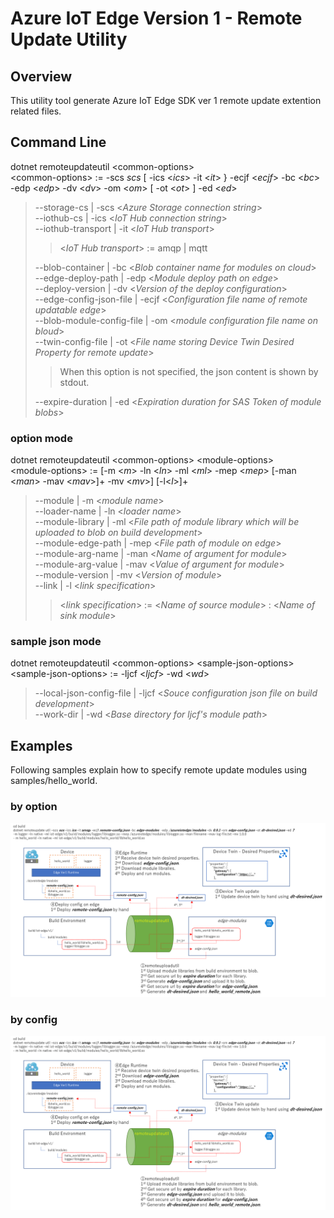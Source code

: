 # Azure IoT Edge Version 1 - Remote Update Utility 
## Overview 
This utility tool generate Azure IoT Edge SDK ver 1 remote update extention related files. 
 
## Command Line 
dotnet remoteupdateutil \<common-options>  
\<common-options> := -scs *scs* [ -ics <*ics*> -it <*it*> } -ecjf <*ecjf*> -bc <*bc*> -edp <*edp*> -dv <*dv*> -om <*om*> [ -ot <*ot*> ] -ed <*ed*>  
> --storage-cs | -scs <*Azure Storage connection string*>  
> --iothub-cs | -ics <*IoT Hub connection string*>  
> --iothub-transport | -it <*IoT Hub transport*>  
> > <*IoT Hub transport*> := amqp | mqtt  
>  
> --blob-container | -bc <*Blob container name for modules on cloud*>  
> --edge-deploy-path | -edp <*Module deploy path on edge*>  
> --deploy-version | -dv <*Version of the deploy configuration*>  
> --edge-config-json-file | -ecjf <*Configuration file name of remote updatable edge*>  
> --blob-module-config-file | -om <*module configuration file name on bloud*>  
> --twin-config-file | -ot <*File name storing Device Twin Desired Property for remote update*>  
> >    When this option is not specified, the json content is shown by stdout.  
>
> --expire-duration | -ed <*Expiration duration for SAS Token of module blobs*>  

### option mode 
dotnet remoteupdateutil \<common-options> \<module-options>  
\<module-options> := [-m <*m*> -ln <*ln*> -ml <*ml*> -mep <*mep*> [-man <*man*> -mav <*mav*>]+ -mv <*mv*>] [-l<*l*>]+  
> --module | -m <*module name*>  
> --loader-name | -ln <*loader name*>  
> --module-library | -ml <*File path of module library which will be uploaded to blob on build development*>  
> --module-edge-path | -mep <*File path of module on edge*>  
> --module-arg-name | -man <*Name of argument for module*>  
> --module-arg-value | -mav <*Value of argument for module*>  
> --module-version | -mv <*Version of module*>  
> --link | -l <*link specification*>  
> >    <*link specification*> := <*Name of source module*> : <*Name of sink module*> 

### sample json mode 
dotnet remoteupdateutil \<common-options> \<sample-json-options>  
\<sample-json-options> := -ljcf <*ljcf*> -wd <*wd*>  
> --local-json-config-file | -ljcf <*Souce configuration json file on build development*>  
> --work-dir | -wd <*Base directory for ljcf's module path*>  

## Examples 
Following samples explain how to specify remote update modules using samples/hello_world.  
### by option 
![ExampleOfOption](images/RemoteUpdateUtilOption.png)

### by config 
![ExampleOfOption](images/RemoteUpdateUtilOption.png)
